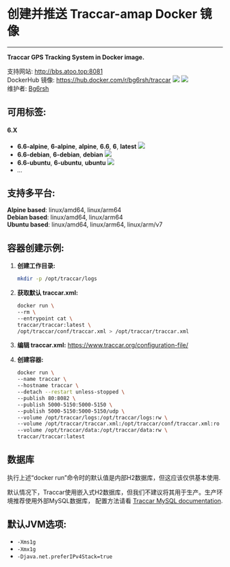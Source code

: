 # 创建并推送 Traccar-amap Docker 镜像
---

**Traccar GPS Tracking System in Docker image.**

支持网站: <http://bbs.atoo.top:8081>  
DockerHub 镜像: <https://hub.docker.com/r/bg6rsh/traccar> ![](https://img.shields.io/docker/stars/traccar/traccar) ![](https://img.shields.io/docker/pulls/traccar/traccar)  
维护者: [Bg6rsh](https://github.com/bg6rsh)

## 可用标签:
#### 6.X
- **6.6-alpine**, **6-alpine**, **alpine**, **6.6**, **6**, **latest** ![](https://img.shields.io/docker/image-size/traccar/traccar/6.6-alpine)
- **6.6-debian**, **6-debian**, **debian** ![](https://img.shields.io/docker/image-size/traccar/traccar/6.6-debian)
- **6.6-ubuntu**, **6-ubuntu**, **ubuntu** ![](https://img.shields.io/docker/image-size/traccar/traccar/6.6-ubuntu)
- _..._



## 支持多平台:
**Alpine based**: linux/amd64, linux/arm64  
**Debian based**: linux/amd64, linux/arm64  
**Ubuntu based**: linux/amd64, linux/arm64, linux/arm/v7

## 容器创建示例:
1. **创建工作目录:**
    ```bash
    mkdir -p /opt/traccar/logs
    ```

1. **获取默认 traccar.xml:**
    ```bash
    docker run \
    --rm \
    --entrypoint cat \
    traccar/traccar:latest \
    /opt/traccar/conf/traccar.xml > /opt/traccar/traccar.xml
    ```

1. **编辑 traccar.xml:** <https://www.traccar.org/configuration-file/>

1. **创建容器:**
    ```bash
    docker run \
    --name traccar \
    --hostname traccar \
    --detach --restart unless-stopped \
    --publish 80:8082 \
    --publish 5000-5150:5000-5150 \
    --publish 5000-5150:5000-5150/udp \
    --volume /opt/traccar/logs:/opt/traccar/logs:rw \
    --volume /opt/traccar/traccar.xml:/opt/traccar/conf/traccar.xml:ro \
    --volume /opt/traccar/data:/opt/traccar/data:rw \
    traccar/traccar:latest
    ```

## 数据库
执行上述“docker run”命令时的默认值是内部H2数据库，但这应该仅供基本使用.  

默认情况下，Traccar使用嵌入式H2数据库，但我们不建议将其用于生产。生产环境推荐使用外部MySQL数据库， 配置方法请看 [Traccar MySQL documentation](https://www.traccar.org/mysql/).

## 默认JVM选项:
- `-Xms1g`
- `-Xmx1g`
- `-Djava.net.preferIPv4Stack=true`
